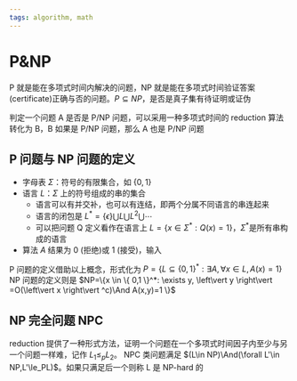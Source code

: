```yaml
---
tags: algorithm, math
---
```


# P&NP

P 就是能在多项式时间内解决的问题，NP 就是能在多项式时间验证答案(certificate)正确与否的问题。$P \subseteq NP$，是否是真子集有待证明或证伪

判定一个问题 A 是否是 P/NP 问题，可以采用一种多项式时间的 reduction 算法转化为 B，B 如果是 P/NP 问题，那么 A 也是 P/NP 问题

## P 问题与 NP 问题的定义

- 字母表 $\Sigma$：符号的有限集合，如 $\{ 0,1 \}$
- 语言 $L$：$\Sigma$ 上的符号组成的串的集合
  - 语言可以有并交补，也可以有连结，即两个分属不同语言的串连起来
  - 语言的闭包是 $L^*=\{\epsilon\}\bigcup L\bigcup L^2\bigcup\cdots$
  - 可以把问题 Q 定义看作在语言上 $L=\{ x\in \Sigma^*: Q(x)=1 \}$，$\Sigma^*$是所有串构成的语言
- 算法 $A$ 结果为 0 (拒绝)或 1 (接受)，输入

P 问题的定义借助以上概念，形式化为 $P=\{L \subseteq \{ 0,1 \}^*: \exists A, \forall x \in L, A(x)=1 \}$
NP 问题的定义则是 $NP=\{x \in \{ 0,1 \}^*: \exists y, \left\vert y \right\vert =O(\left\vert x \right\vert ^c)\And A(x,y)=1 \}$

## NP 完全问题 NPC

reduction 提供了一种形式方法，证明一个问题在一个多项式时间因子内至少与另一个问题一样难，记作 $L_1\le_pL_2$。
NPC 类问题满足 $(L\in NP)\And(\forall L'\in NP,L'\le_PL)$。如果只满足后一个则称 L 是 NP-hard 的
